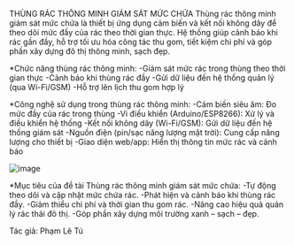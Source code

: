 THÙNG RÁC THÔNG MINH GIÁM SÁT MỨC CHỨA
Thùng rác thông minh giám sát mức chứa là thiết bị ứng dụng cảm biến và kết nối không dây để theo dõi mức đầy của rác theo thời gian thực. Hệ thống giúp cảnh báo khi rác gần đầy, hỗ trợ tối ưu hóa công tác thu gom, tiết kiệm chi phí và góp phần xây dựng đô thị thông minh, sạch đẹp.

*Chức năng thùng rác thông minh:
-Giám sát mức rác trong thùng theo thời gian thực
-Cảnh báo khi thùng rác đầy
-Gửi dữ liệu đến hệ thống quản lý (qua Wi-Fi/GSM)
-Hỗ trợ lên lịch thu gom hợp lý

*Công nghệ sử dụng trong thùng rác thông minh:
-Cảm biến siêu âm: Đo mức đầy của rác trong thùng
-Vi điều khiển (Arduino/ESP8266): Xử lý và điều khiển hệ thống
-Kết nối không dây (Wi-Fi/GSM): Gửi dữ liệu đến hệ thống giám sát
-Nguồn điện (pin/sạc năng lượng mặt trời): Cung cấp năng lượng cho thiết bị
-Giao diện web/app: Hiển thị thông tin mức rác và cảnh báo

![image](https://github.com/user-attachments/assets/2809766f-71c9-48da-a528-b277fefdf231)

*Mục tiêu của đề tài Thùng rác thông minh giám sát mức chứa:
-Tự động theo dõi và cập nhật mức chứa rác.
-Phát hiện và cảnh báo khi thùng rác đầy.
-Giảm thiểu chi phí và thời gian thu gom rác.
-Nâng cao hiệu quả quản lý rác thải đô thị.
-Góp phần xây dựng môi trường xanh – sạch – đẹp.

Tác giả: Phạm Lê Tú
